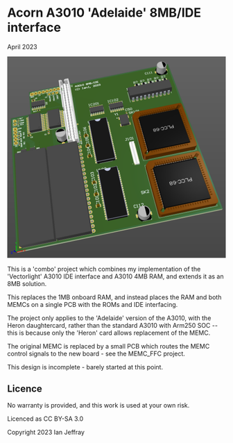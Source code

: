 # Acorn A3010 'Adelaide' 8MB/IDE interface

April 2023


![3D View](Generated/A3010_Adelaide_8MB_IDE_3D_View.PNG)

This is a 'combo' project which combines my implementation of the 'Vectorlight' A3010 IDE interface and A3010 4MB RAM, and extends it as an 8MB solution.

This replaces the 1MB onboard RAM, and instead places the RAM and both MEMCs on a single PCB with the ROMs and IDE interfacing.

The project only applies to the 'Adelaide' version of the A3010, with the Heron daughtercard, rather than the standard A3010 with Arm250 SOC -- this is because only the 'Heron' card allows replacement of the MEMC.

The original MEMC is replaced by a small PCB which routes the MEMC control signals to the new board - see the MEMC_FFC project.

This design is incomplete - barely started at this point.

## Licence

No warranty is provided, and this work is used at your own risk.  

Licenced as CC BY-SA 3.0

Copyright 2023 Ian Jeffray

